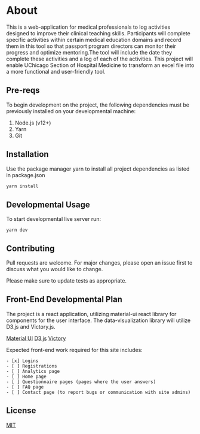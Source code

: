 # About

This is a web-application for medical professionals to log activities designed to improve their clinical teaching skills. Participants will complete specific activities within certain medical education domains and record them in this tool so that passport program directors can monitor their progress and optimize mentoring.The tool will include the date they complete these activities and a log of each of the activities. This project will enable UChicago Section of Hospital Medicine to transform an excel file into a more functional and user-friendly tool.

## Pre-reqs
To begin development on the project, the following dependencies must be previously installed on your developmental machine:

 1. Node.js (v12+)
 2. Yarn
 3. Git

## Installation

Use the package manager yarn to install all project dependencies as listed in package.json

```bash
yarn install
```

## Developmental Usage
To start developmental live server run:
```nodejs
yarn dev
```

## Contributing
Pull requests are welcome. For major changes, please open an issue first to discuss what you would like to change.

Please make sure to update tests as appropriate.

## Front-End Developmental Plan
The project is a react application, utilizing material-ui react library for  components for the user interface. The data-visualization library will utilize D3.js and Victory.js.

[Material UI](https://material-ui.com/)
[D3.js](https://d3js.org/)
[Victory](https://github.com/formidablelabs/victory)

Expected front-end work required for this site includes:
```
- [x] Logins
- [ ] Registrations
- [ ] Analytics page
- [ ] Home page
- [ ] Questionnaire pages (pages where the user answers)
- [ ] FAQ page
- [ ] Contact page (to report bugs or communication with site admins)
```

## License
[MIT](https://choosealicense.com/licenses/mit/)

